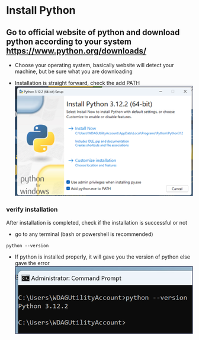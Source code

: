 # Install Python
## Go to official website of python and download python according to your system https://www.python.org/downloads/

- Choose your operating system, basically website will detect your machine, but be sure what you are downloading

- Installation is straight forward, check the add PATH
![Alt text](installation.png)

### verify installation
After installation is completed, check if the installation is successful or not

  - go to any terminal (bash or powershell is recommended)
  ```
  python --version
  ```
  - If python is installed properly, it will gave you the version of python else gave the error
  ![Alt text](<install verification.png>)

